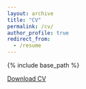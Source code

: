 ```yaml
---
layout: archive
title: "CV"
permalink: /cv/
author_profile: true
redirect_from:
  - /resume
---
```


{% include base_path %}

<a href="anapmelo.github.io/Files/CV_MELO.pdf" target="_blank">Download CV</a>
